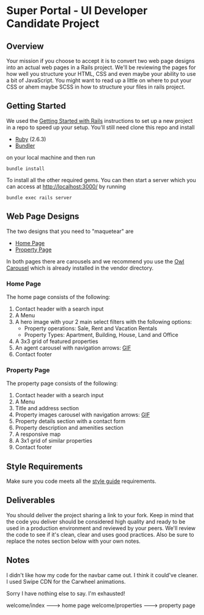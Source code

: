 # Super Portal - UI Developer Candidate Project
## Overview
Your mission if you choose to accept it is to convert two web page designs into an actual web pages in a Rails project. We'll be reviewing the pages for how well you structure your HTML, CSS and even maybe your ability to use a bit of JavaScript. You might want to read up a little on where to put your CSS or ahem maybe SCSS in how to structure your files in rails project.

## Getting Started
We used the [Getting Started with Rails](https://guides.rubyonrails.org/getting_started.html) instructions to set up a new project in a repo to speed up your setup. You'll still need clone this repo and install

- [Ruby](https://www.ruby-lang.org/es/documentation/installation/) (2.6.3)
- [Bundler](https://bundler.io/gemfile.html)

on your local machine and then run 

`bundle install`

To install all the other required gems. You can then start a server which you can access at [http://localhost:3000/]() by running

`bundle exec rails server`

## Web Page Designs
The two designs that you need to "maquetear" are
- [Home Page](mockups/home-page.png)
- [Property Page](mockups/property-page.png)

In both pages there are carousels and we recommend you use the [Owl Carousel](https://owlcarousel2.github.io/OwlCarousel2/) which is already installed in the vendor directory.

### Home Page
The home page consists of the following:
1. Contact header with a search input
2. A Menu
3. A hero image with your 2 main select filters with the following options:
    - Property operations: Sale, Rent and Vacation Rentals
    - Property Types: Apartment, Building, House, Land and Office
4. A 3x3 grid of featured properties
5. An agent carousel with navigation arrows: [GIF](http://g.recordit.co/9B9bzxw1HZ.gif)
6. Contact footer

### Property Page
The property page consists of the following:
1. Contact header with a search input
2. A Menu
3. Title and address section
4. Property images carousel with navigation arrows: [GIF](http://g.recordit.co/Ydct37Ak4g.gif)
5. Property details section with a contact form
6. Property description and amenities section
7. A responsive map
8. A 3x1 grid of similar properties
9. Contact footer

## Style Requirements
Make sure you code meets all the [style guide](style-guide.md) requirements.

## Deliverables
You should deliver the project sharing a link to your fork. Keep in mind that the code you deliver should be considered high quality and ready to be used in a production environment and reviewed by your peers. We'll review the code to see if it's clean, clear and uses good practices. Also be sure to replace the notes section below with your own notes.

## Notes
I didn't like how my code for the navbar came out. I think it could've cleaner.
I used Swipe CDN for the Carwheel animations.

Sorry I have nothing else to say. I'm exhausted!


welcome/index ---> home page
welcome/properties ---> property page


